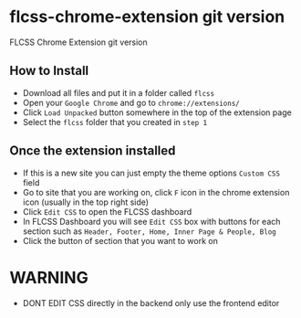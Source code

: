 # flcss-chrome-extension git version
FLCSS Chrome Extension git version


## How to Install
- Download all files and put it in a folder called `flcss`
- Open your `Google Chrome` and go to `chrome://extensions/`
- Click `Load Unpacked` button somewhere in the top of the extension page
- Select the `flcss` folder that you created in `step 1`

## Once the extension installed
- If this is a new site you can just empty the theme options `Custom CSS` field
- Go to site that you are working on, click `F` icon in the chrome extension icon (usually in the top right side)
- Click `Edit CSS` to open the FLCSS dashboard
- In FLCSS Dashboard you will see `Edit CSS` box with buttons for each section such as `Header, Footer, Home, Inner Page & People, Blog`
- Click the button of section that you want to work on

# WARNING
- DONT EDIT CSS directly in the backend only use the frontend editor
